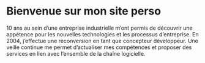 # Bienvenue sur mon site perso
10 ans au sein d’une entreprise industrielle m’ont permis de découvrir une
appétence pour les nouvelles technologies et les processus d’entreprise. En
2004, j’effectue une reconversion en tant que concepteur développeur. Une
veille continue me permet d’actualiser mes compétences et proposer des
services en lien avec l’ensemble de la chaîne logicielle.
